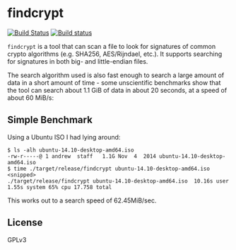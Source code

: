 # findcrypt

[![Build Status](https://travis-ci.org/andrew-d/findcrypt.svg?branch=master)](https://travis-ci.org/andrew-d/findcrypt) [![Build status](https://ci.appveyor.com/api/projects/status/uw2mpdtmo9vhknxd?svg=true)](https://ci.appveyor.com/project/andrew-d/findcrypt)

`findcrypt` is a tool that can scan a file to look for signatures of common
crypto algorithms (e.g. SHA256, AES/Rijndael, etc.).  It supports searching for
signatures in both big- and little-endian files.

The search algorithm used is also fast enough to search a large amount of data
in a short amount of time - some unscientific benchmarks show that the tool can
search about 1.1 GiB of data in about 20 seconds, at a speed of about 60 MiB/s:

## Simple Benchmark

Using a Ubuntu ISO I had lying around:

```
$ ls -alh ubuntu-14.10-desktop-amd64.iso
-rw-r-----@ 1 andrew  staff   1.1G Nov  4  2014 ubuntu-14.10-desktop-amd64.iso
$ time ./target/release/findcrypt ubuntu-14.10-desktop-amd64.iso
<snipped>
./target/release/findcrypt ubuntu-14.10-desktop-amd64.iso  10.16s user 1.55s system 65% cpu 17.758 total
```

This works out to a search speed of 62.45MiB/sec.

## License

GPLv3
